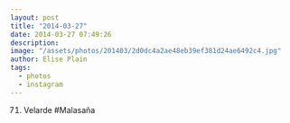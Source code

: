 ```yaml
---
layout: post
title: "2014-03-27"
date: 2014-03-27 07:49:26
description: 
image: "/assets/photos/201403/2d0dc4a2ae48eb39ef381d24ae6492c4.jpg"
author: Elise Plain
tags: 
  - photos
  - instagram
---
```


71. Velarde #Malasaña
<p></p>
